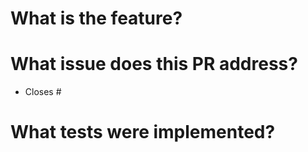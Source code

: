 <!---
Thanks for opening a pull request (PR)!
Everything inside of the less than!--- and --greater than is an html comment to
help you navigate submitting this PR. This commented text as well as other
comments will **NOT** appear in the final PR. If you do not believe me, just
toggle between Write and Preview to see what your PR will look like without the
comments.

General instructions are as follows:
Please read the html comment under each heading and follow the instructions.
For smaller changes, feel free to skip sections not flagged as "MANDATORY" but
please do not delete any of the section headers just leave the section blank.
-->

# What is the feature?
<!--- MANDATORY -->
<!---
Please describe the feature with as much or as little text as you want.
-->

# What issue does this PR address?
<!--- MANDATORY -->
<!---
All PRs must close/address a documented issue. Please note issues indvidually.
For example,
* Closes #<xxx>
* Closes #<yyy>
where you will need to remove the greater than and less than signs and replace
the string with the relevant issue number.
If there is not a relevant issue for this PR, please stop immediately and
create one because your PR will not be approved if it does not address an issue.
-->
* Closes #<xxx>

# What tests were implemented?
<!---
Please uncomment the method that you used and describe how it was implemented
in the space below. If there are relevant files, please zip them and include
them in this PR.
-->
<!---No tests were needed, I am a :unicorn:.-->
<!---The code is self-tested using examples that are ...-->
<!---The code is tested in the following file: -->
<!---Tests were performed using the files in the zipped attachment.-->

